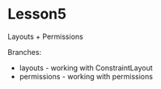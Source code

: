 # Lesson5
Layouts + Permissions

Branches:
* layouts - working with ConstraintLayout
* permissions - working with permissions
